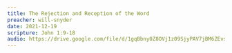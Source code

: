```yaml
---
title: The Rejection and Reception of the Word
preacher: will-snyder
date: 2021-12-19
scripture: John 1:9-18
audio: https://drive.google.com/file/d/1gqBbny0Z8OVj1z09SjyPAV7jBM6ZEvsf/view
---
```

